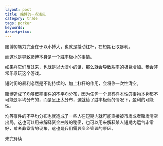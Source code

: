 ```yaml
---
layout: post
title: 赌博的一点浅见
category: trade
tags: porker
keywords: 
description: 
---
```


赌博的魅力完全在于以小搏大，也就是撬动杠杆，在短期获取暴利。

而这也是导致赌博本身是一个胜率极小的事情。

如果将它们反过来，也就是以大搏小的话，那么就会导致胜率的极巨增加。我会非常乐意玩这个游戏。

短时间的暴利必然是不能持续的，加上杠杆的作用，会将你一次性清空。

赌博造成了均等概率事件的不平均分布，因为任何一个具有样本性的事物本身都不可能是平均分布的，而是呈正太分布，这就给了胜率极低的情况下，盈利的可能性。

均等事件的不平均分布也就造成了一些人在短期内就可能直接被市场或者赌场清空出局，这也可以用来解释资金曲线的秘密，也可以用来解释某人短期内运气非常好，或者非常背的现象，这也是我们需要资金管理的原因。

未完待续




